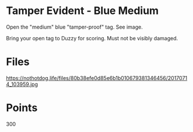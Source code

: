 # Tamper Evident - Blue Medium
Open the "medium" blue "tamper-proof" tag. See image.

Bring your open tag to Duzzy for scoring. Must not be visibly damaged.

# Files
https://nothotdog.life/files/80b38efe0d85e6b1b010679381346456/20170714_103959.jpg

# Points
300
